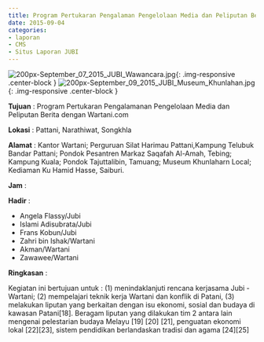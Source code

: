 ```yaml
---
title: Program Pertukaran Pengalaman Pengelolaan Media dan Peliputan Berita dengan Wartani.com
date: 2015-09-04
categories:
- laporan
- CMS
- Situs Laporan JUBI
---
```


![200px-September_07_2015_JUBI_Wawancara.jpg](/uploads/200px-September_07_2015_JUBI_Wawancara.jpg){: .img-responsive .center-block }
![200px-September_09_2015_JUBI_Museum_Khunlahan.jpg](/uploads/200px-September_09_2015_JUBI_Museum_Khunlahan.jpg){: .img-responsive .center-block }

**Tujuan** : Program Pertukaran Pengalamanan Pengelolaan Media dan Peliputan Berita dengan Wartani.com

**Lokasi** : Pattani, Narathiwat, Songkhla

**Alamat** : Kantor Wartani; Perguruan Silat Harimau Pattani,Kampung Telubuk Bandar Pattani; Pondok Pesantren Markaz Saqafah Al-Amah, Tebing; Kampung Kuala; Pondok Tajuttalibin, Tamuang; Museum Khunlaharn Local; Kediaman Ku Hamid Hasse, Saiburi.

**Jam** : 

**Hadir** : 
* Angela Flassy/Jubi
* Islami Adisubrata/Jubi
* Frans Kobun/Jubi
* Zahri bin Ishak/Wartani
* Akman/Wartani
* Zawawee/Wartani

**Ringkasan** :

Kegiatan ini bertujuan untuk : (1) menindaklanjuti rencana kerjasama Jubi - Wartani; (2) mempelajari teknik kerja Wartani dan konflik di Patani, (3) melakukan liputan yang berkaitan dengan isu ekonomi, sosial dan budaya di kawasan Patani[18]. Beragam liputan yang dilakukan tim 2 antara lain mengenai pelestarian budaya Melayu [19] [20] [21], penguatan ekonomi lokal [22][23], sistem pendidikan berlandaskan tradisi dan agama [24][25]
